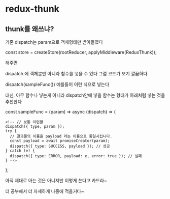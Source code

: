 # redux-thunk

## thunk를 왜쓰냐?

기존 dispatch는 param으로 객체형태만 받아들였다

const store = createStore(rootReducer, applyMiddleware(ReduxThunk));

해주면

dispatch 에 객체뿐만 아니라 함수를 넣을 수 있다 그럼 코드가 보기 깔끔하다

dispatch(sampleFunc()) 예를들어 이런 식으로 넣는다

대신, 아무 함수나 넣는게 아니라 dispatch안에 넣을 함수는 형태가 아래처럼 넣는 것을 추천한다

const sampleFunc = (param) => async (dispatch) => {

    <!-- // 보통 이런꼴
    dispatch({ type, param });
    try {
      // 결과물의 이름을 payload 라는 이름으로 통일시킵니다.
      const payload = await promiseCreator(param);
      dispatch({ type: SUCCESS, payload }); // 성공
    } catch (e) {
      dispatch({ type: ERROR, payload: e, error: true }); // 실패
    } -->

};

아직 제대로 아는 것은 아니지만 이렇게 쓴다고 카드라~

더 공부해서 더 자세하게 나중에 적을거다~

